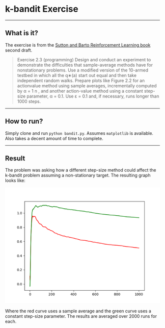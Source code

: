 # k-bandit Exercise



----
## What is it?

The exercise is from the [Sutton and Barto Reinforcement Learning book](https://webdocs.cs.ualberta.ca/~sutton/book/the-book.html) second draft.

> Exercise 2.3 (programming) Design and conduct an experiment to demonstrate
the difficulties that sample-average methods have for nonstationary problems. Use a
modified version of the 10-armed testbed in which all the q∗(a) start out equal and
then take independent random walks. Prepare plots like Figure 2.2 for an actionvalue
method using sample averages, incrementally computed by α =
1
n
, and another
action-value method using a constant step-size parameter, α = 0.1. Use ε = 0.1 and,
if necessary, runs longer than 1000 steps.


----
## How to run?

Simply clone and run `python bandit.py`. Assumes `matplotlib` is available. Also takes a decent amount of time to complete.

----
## Result

The problem was asking how a different step-size method could affect the k-bandit problem assuming a non-stationary target. The resulting graph looks like:

![Graph](https://github.com/sgodwincs/k-bandit-exercise/blob/master/graph.png)

Where the red curve uses a sample average and the green curve uses a constant step-size parameter. The results are averaged over 2000 runs for each.
